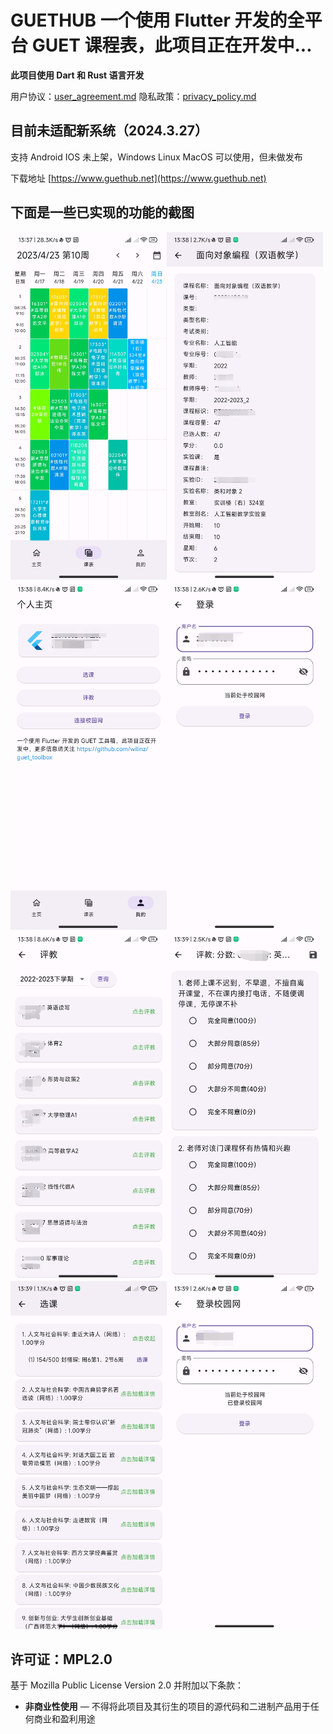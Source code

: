 # GUETHUB 一个使用 Flutter 开发的全平台 GUET 课程表，此项目正在开发中...
**此项目使用 Dart 和 Rust 语言开发**

用户协议：[user_agreement.md](user_agreement.md)
隐私政策：[privacy_policy.md](privacy_policy.md)

## 目前未适配新系统（2024.3.27）
支持 Android IOS 未上架，Windows Linux MacOS 可以使用，但未做发布

下载地址 [https://www.guethub.net](https://www.guethub.net)

## **下面是一些已实现的功能的截图**



<img src="./mdassets/README/image-20230423134438736.png" alt="image-20230423134438736" width="250"/><img src="./mdassets/README/20230423135058.png" alt="20230423135058" width="250" /><img src="./mdassets/README/image-20230423135235611.png" alt="image-20230423135235611" width="250" /><img src="./mdassets/README/image-20230423135311847.png" alt="image-20230423135311847" width="250" /><img src="./mdassets/README/image-20230423135511758.png" alt="image-20230423135511758" width="250"/><img src="./mdassets/README/image-20230423135552641.png" alt="image-20230423135552641" width="250" /><img src="./mdassets/README/image-20230423135611960.png" alt="image-20230423135611960" width="250"/><img src="./mdassets/README/image-20230423135656027.png" alt="image-20230423135656027" width="250" />

## 许可证：MPL2.0
基于 Mozilla Public License Version 2.0 并附加以下条款：

* **非商业性使用** — 不得将此项目及其衍生的项目的源代码和二进制产品用于任何商业和盈利用途
